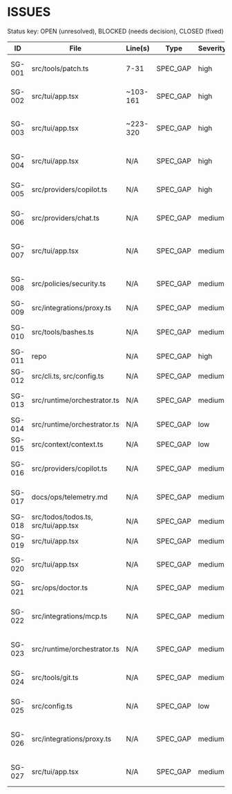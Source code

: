 # ISSUES

Status key: OPEN (unresolved), BLOCKED (needs decision), CLOSED (fixed)

| ID | File | Line(s) | Type | Severity | Status | Summary |
|----|------|---------|------|----------|--------|---------|
| SG-001 | src/tools/patch.ts | 7-31 | SPEC_GAP | high | CLOSED | Now errors clearly if not a Git repo; suggests `git init`. |
| SG-002 | src/tui/app.tsx | ~103-161 | SPEC_GAP | high | CLOSED | `/tool-call-preset` moved to top-level routing. |
| SG-003 | src/tui/app.tsx | ~223-320 | SPEC_GAP | high | CLOSED | Duplicate handlers removed; single canonical implementation kept. |
| SG-004 | src/tui/app.tsx | N/A | SPEC_GAP | high | OPEN | Many documented slash commands not implemented. |
| SG-005 | src/providers/copilot.ts | N/A | SPEC_GAP | high | CLOSED | Keytar-backed storage added with plaintext file fallback. |
| SG-006 | src/providers/chat.ts | N/A | SPEC_GAP | medium | CLOSED | `tool` role translated to `assistant` when sending to Copilot. |
| SG-007 | src/tui/app.tsx | N/A | SPEC_GAP | medium | OPEN | `/model` catalog: provider fetch vs. config-only not defined. |
| SG-008 | src/policies/security.ts | N/A | SPEC_GAP | medium | OPEN | Security review minimal vs. docs; missing checks. |
| SG-009 | src/integrations/proxy.ts | N/A | SPEC_GAP | medium | CLOSED | `/proxy start|stop [--port]` added (no CORS/rate-limits per v1 scope). |
| SG-010 | src/tools/bashes.ts | N/A | SPEC_GAP | medium | OPEN | No PTY; uses execa rather than node-pty. |
| SG-011 | repo | N/A | SPEC_GAP | high | OPEN | No tests; coverage target unspecified. |
| SG-012 | src/cli.ts, src/config.ts | N/A | SPEC_GAP | medium | OPEN | `config set` supports only top-level keys. |
| SG-013 | src/runtime/orchestrator.ts | N/A | SPEC_GAP | medium | CLOSED | `enabled=false` now disables auto-bridging entirely. |
| SG-014 | src/runtime/orchestrator.ts | N/A | SPEC_GAP | low | OPEN | Tool-bridge cycles hard-coded to 3. |
| SG-015 | src/context/context.ts | N/A | SPEC_GAP | low | OPEN | Token estimate uses bytes/4 heuristic. |
| SG-016 | src/providers/copilot.ts | N/A | SPEC_GAP | medium | CLOSED | `X-Initiator` set to `agent` for follow-up after tool calls. |
| SG-017 | docs/ops/telemetry.md | N/A | SPEC_GAP | medium | OPEN | Telemetry not implemented; cost reporting basic. |
| SG-018 | src/todos/todos.ts, src/tui/app.tsx | N/A | SPEC_GAP | medium | CLOSED | `/todos` implemented: scan/list/done. |
| SG-019 | src/tui/app.tsx | N/A | SPEC_GAP | medium | CLOSED | `/statusline show|set` implemented with placeholder format. |
| SG-020 | src/tui/app.tsx | N/A | SPEC_GAP | medium | OPEN | `/agents`, `/memory`, `/output-style` features missing. |
| SG-021 | src/ops/doctor.ts | N/A | SPEC_GAP | medium | OPEN | Doctor checks minimal vs. docs. |
| SG-022 | src/integrations/mcp.ts | N/A | SPEC_GAP | medium | OPEN | MCP per-server/tool allowlist not enforced via permissions. |
| SG-023 | src/runtime/orchestrator.ts | N/A | SPEC_GAP | medium | CLOSED | Auto-saves to `.plato/session.json`; `/resume` restores.
| SG-024 | src/tools/git.ts | N/A | SPEC_GAP | medium | OPEN | Git helpers minimal (branch/stash/PR missing). |
| SG-025 | src/config.ts | N/A | SPEC_GAP | low | OPEN | Shallow config merges; nested merges unspecified. |
| SG-026 | src/integrations/proxy.ts | N/A | SPEC_GAP | medium | OPEN | Proxy auth/CORS/rate-limit behavior unspecified. |
| SG-027 | src/tui/app.tsx | N/A | SPEC_GAP | medium | OPEN | Command router monolith; refactor to declarative router? |
